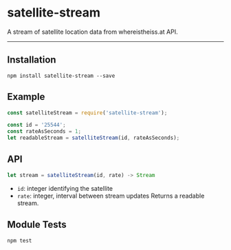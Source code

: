 # satellite-stream

A stream of satellite location data from whereistheiss.at API.

***

## Installation
`npm install satellite-stream --save`

## Example
```javascript
const satelliteStream = require('satellite-stream');

const id = '25544';
const rateAsSeconds = 1;
let readableStream = satelliteStream(id, rateAsSeconds);
```

## API
```javascript
let stream = satelliteStream(id, rate) -> Stream
```
 - `id`: integer identifying the satellite
 - `rate`: integer, interval between stream updates
 Returns a readable stream.

## Module Tests
`npm test`
